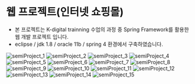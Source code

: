 #  웹 프로젝트(인터넷 쇼핑몰)
 - 본 프로젝트는 K-digital trainning 수업의 과정 중 Spring Framework를 활용한 웹 개발 프로젝트 입니다.
 - eclipse / jdk 1.8 / oracle 11b / spring 4 환경에서 구축하였습니다.

![semiProject_1](https://github.com/amerareck/WebProject_ShoppingMall/assets/50934521/468213f3-9289-4c6a-b199-4ff2572ba0e1)
![semiProject_2](https://github.com/amerareck/WebProject_ShoppingMall/assets/50934521/bcd73aae-952a-420c-b0e2-a78585837412)
![semiProject_3](https://github.com/amerareck/WebProject_ShoppingMall/assets/50934521/bb3f2264-ea51-4883-ac70-6cbf309aafb2)
![semiProject_4](https://github.com/amerareck/WebProject_ShoppingMall/assets/50934521/05407959-c6eb-4225-82a8-5c37ca18ffe7)
![semiProject_5](https://github.com/amerareck/WebProject_ShoppingMall/assets/50934521/62fdc082-e2da-45ab-b9c5-5a1303e8726c)
![semiProject_6](https://github.com/amerareck/WebProject_ShoppingMall/assets/50934521/8ffeea4c-42ce-4879-886f-a51569c9a8ec)
![semiProject_7](https://github.com/amerareck/WebProject_ShoppingMall/assets/50934521/a70df7b6-f545-4618-92db-a00688eda4d8)
![semiProject_8](https://github.com/amerareck/WebProject_ShoppingMall/assets/50934521/5744cc9a-e824-46c7-a420-41215a6622ec)
![semiProject_9](https://github.com/amerareck/WebProject_ShoppingMall/assets/50934521/97801a6c-59f4-4e54-aeeb-6dd15dc182a6)
![semiProject_10](https://github.com/amerareck/WebProject_ShoppingMall/assets/50934521/f02b0628-2984-4279-bf84-a9c5397e3910)
![semiProject_11](https://github.com/amerareck/WebProject_ShoppingMall/assets/50934521/a28ded43-faab-4ec8-9f51-f166dd23da92)
![semiProject_12](https://github.com/amerareck/WebProject_ShoppingMall/assets/50934521/4ddeb745-2ec2-4a06-93cc-557bf564cd06)
![semiProject_13](https://github.com/amerareck/WebProject_ShoppingMall/assets/50934521/d55ee29b-a5d1-49e3-bf02-a7762afe3f80)
![semiProject_14](https://github.com/amerareck/WebProject_ShoppingMall/assets/50934521/667e69f6-503a-44b6-8abd-671959c72d6a)
![semiProject_15](https://github.com/amerareck/WebProject_ShoppingMall/assets/50934521/e7d7def7-93af-409e-8a3a-ad317f6ac6da)
